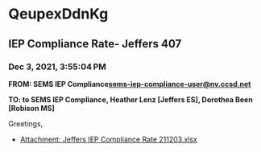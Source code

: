 # QeupexDdnKg
## IEP Compliance Rate- Jeffers 407
### Dec 3, 2021, 3:55:04 PM
**FROM: SEMS IEP Compliance<sems-iep-compliance-user@nv.ccsd.net>**

**TO: to SEMS IEP Compliance, Heather Lenz [Jeffers ES], Dorothea Been [Robison MS]**


Greetings,  





* [Attachment: Jeffers IEP Compliance Rate 211203.xlsx](QeupexDdnKg-attachment-1.xlsx)
